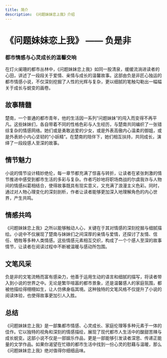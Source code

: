 ```yaml
---
title: 简介
description: 《问题妹妹恋上我》介绍
---
```


# 《问题妹妹恋上我》 —— 负是非

### 都市情感与心灵成长的温馨交响

在灯火阑珊的都市丛林中，《问题妹妹恋上我》如同一股清泉，缓缓流淌进读者的心田，讲述了一段段关于爱情、亲情与成长的温馨故事。这部由负是非匠心独运的都市情感小说，不仅深刻挖掘了人性的光辉与复杂，更以细腻的笔触勾勒出一幅幅关于成长与蜕变的画卷。

## 故事精髓

楚南，一个普通的都市青年，他的生活因一系列“问题妹妹”的闯入而变得不再平凡。这些妹妹们，各自带着不同的性格色彩与人生经历，与楚南共同编织了一张错综复杂的情感网络。她们或是勇敢追爱的少女，或是外表高傲内心温柔的御姐，或是外表娇小内心坚韧的“小妖精”。在楚南的陪伴下，她们相互扶持，共同成长，演绎了一段段感人至深的故事。

## 情节魅力

小说的情节设计精妙绝伦，每一章节都充满了惊喜与转折，让读者在紧张刺激的情节推进中感受到都市生活的多彩与复杂。作者巧妙地将职场商战的尔虞我诈与人物间的情感纠葛相结合，使得故事既具有现实意义，又充满了浪漫主义色彩。同时，通过对人物心理变化的深刻剖析，作者让读者能够更加深入地理解角色的内心世界，产生共鸣。

## 情感共鸣

《问题妹妹恋上我》之所以能够触动人心，关键在于其对情感的深刻挖掘与细腻描绘。小说中不仅展现了楚南与妹妹们之间深厚的亲情与爱情，还探讨了友情、信任、牺牲等多种人类情感。这些情感元素相互交织，构成了一个个感人至深的故事情节，让读者在阅读过程中不断被温暖与感动所包围。

## 文笔风采

负是非的文笔流畅而富有感染力，他善于运用生动的语言和细腻的描写，将读者带入到小说的世界之中。无论是繁华喧嚣的都市景象，还是温馨感人的家庭氛围，都被他描绘得栩栩如生，让人仿佛身临其境。这种独特的文笔风格不仅提升了小说的阅读体验，也使得故事更加引人入胜。

## 总结

《问题妹妹恋上我》是一部集都市情感、心灵成长、家庭伦理等多种元素于一体的佳作。它以独特的视角和深刻的情感描绘，展现了现代都市人生活中的酸甜苦辣与成长蜕变。这部小说不仅是一部娱乐作品，更是一部能够引发读者深思、传递正能量的文学作品。如果你渴望在忙碌的都市生活中找到一份心灵的慰藉与温暖，那么《问题妹妹恋上我》绝对值得你细细品味。